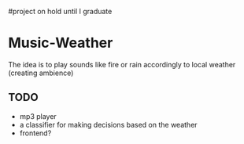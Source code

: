 #project on hold until I graduate

# Music-Weather
The idea is to play sounds like fire or rain accordingly to local weather (creating ambience) 
## TODO
- mp3 player
- a classifier for making decisions based on the weather
- frontend? 
